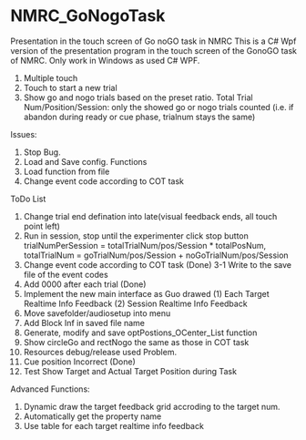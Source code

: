 # NMRC_GoNogoTask
Presentation in the touch screen of Go noGO task in NMRC
This is a C# Wpf version of the presentation program in the touch screen of the GonoGO task of NMRC. Only work in Windows as used C# WPF.

1. Multiple touch
2. Touch to start a new trial
3. Show go and nogo trials based on the preset ratio. 
	Total Trial Num/Position/Session: only the showed go or nogo trials counted 
		(i.e. if abandon during ready or cue phase, trialnum stays the same)



Issues:

1. Stop Bug.
2. Load and Save config. Functions
3. Load function from file
4. Change event code according to COT task


ToDo List
1. Change trial end defination into late(visual feedback ends, all touch point left)
2. Run in session, stop until the experimenter click stop button
	trialNumPerSession = totalTrialNum/pos/Session * totalPosNum, 
	totalTrialNum = goTrialNum/pos/Session + noGoTrialNum/pos/Session
3. Change event code according to COT task (Done)
	3-1 Write to the save file of the event codes
4. Add 0000 after each trial (Done)
5. Implement the new main interface as Guo drawed
	(1) Each Target Realtime Info Feedback
	(2) Session Realtime Info Feedback
6. Move savefolder/audiosetup into menu
7. Add Block Inf in saved file name
8. Generate, modify and save optPostions_OCenter_List function
9. Show circleGo and rectNogo the same as those in COT task
10. Resources debug/release used Problem.
11. Cue position Incorrect (Done)
12. Test Show Target and Actual Target Position during Task


Advanced Functions:
1. Dynamic draw the target feedback grid accroding to the target num.
2. Automatically get the property name
3. Use table for each target realtime info feedback

